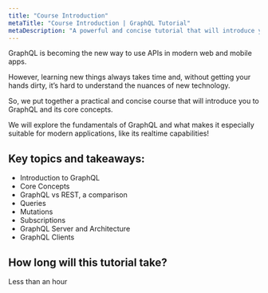 ```yaml
---
title: "Course Introduction"
metaTitle: "Course Introduction | GraphQL Tutorial"
metaDescription: "A powerful and concise tutorial that will introduce you to GraphQL."
---
```


GraphQL is becoming the new way to use APIs in modern web and mobile apps.

However, learning new things always takes time and, without getting your hands dirty, it’s hard to understand the nuances of new technology.

So, we put together a practical and concise course that will introduce you to GraphQL and its core concepts.

We will explore the fundamentals of GraphQL and what makes it especially suitable for modern applications, like its realtime capabilities! 

## Key topics and takeaways:

- Introduction to GraphQL
- Core Concepts
- GraphQL vs REST, a comparison
- Queries
- Mutations
- Subscriptions
- GraphQL Server and Architecture
- GraphQL Clients

## How long will this tutorial take?
Less than an hour